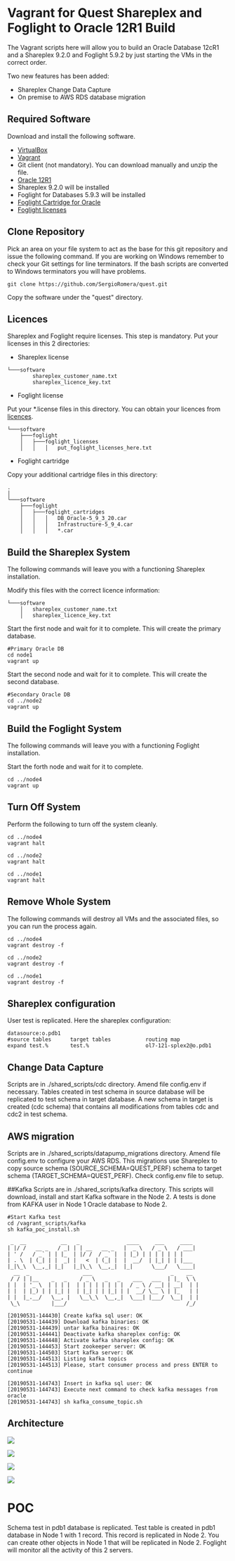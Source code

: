# Vagrant for Quest Shareplex and Foglight to Oracle 12R1 Build

The Vagrant scripts here will allow you to build an Oracle Database 12cR1 and a Shareplex 9.2.0 and Foglight 5.9.2 by just starting the VMs in the correct order.

Two new features has been added:

* Shareplex Change Data Capture
* On premise to AWS RDS database migration

## Required Software

Download and install the following software.

* [VirtualBox](https://www.virtualbox.org/wiki/Downloads)
* [Vagrant](https://www.vagrantup.com/downloads.html)
* Git client (not mandatory). You can download manually and unzip the file.
* [Oracle 12R1](https://www.oracle.com/technetwork/database/enterprise-edition/downloads/database12c-linux-download-2240591.html)
* Shareplex 9.2.0 will be installed
* Foglight for Databases 5.9.3 will be installed
* [Foglight Cartridge for Oracle](https://support.quest.com/fr-FR/Login?kc_locale=fr-FR&dest=%2ffr-fr%2ffoglight-for-databases%2f5.9.3%2fdownload-new-releases%3fstarted%3d6093814)
* [Foglight licenses](https://support.quest.com/fr-fr/contact-us/licensing)


## Clone Repository

Pick an area on your file system to act as the base for this git repository and issue the following command. If you are working on Windows remember to check your Git settings for line terminators. If the bash scripts are converted to Windows terminators you will have problems.

```
git clone https://github.com/SergioRomera/quest.git
```

Copy the software under the "quest" directory.


## Licences
Shareplex and Foglight require licenses. This step is mandatory. Put your licenses in this 2 directories:

* Shareplex license

```
└───software
        shareplex_customer_name.txt
        shareplex_licence_key.txt
```

* Foglight license

Put your *.license files in this directory. You can obtain your licences from [licences](https://support.quest.com).

```
└───software
    ├───foglight
    │   ├───foglight_licenses
    │   │   │   put_foglight_licenses_here.txt
```
* Foglight cartridge

Copy your additional cartridge files in this directory:

```
.
│
└───software
    ├───foglight
    │   ├───foglight_cartridges
    │   │   │   DB_Oracle-5_9_3_20.car
    │   │   │   Infrastructure-5_9_4.car
    │   │   │   *.car
```

## Build the Shareplex System

The following commands will leave you with a functioning Shareplex installation.

Modify this files with the correct licence information:

```
└───software
    │   shareplex_customer_name.txt
    │   shareplex_licence_key.txt
```

Start the first node and wait for it to complete. This will create the primary database.

```
#Primary Oracle DB
cd node1
vagrant up
```

Start the second node and wait for it to complete. This will create the second database.

```
#Secondary Oracle DB
cd ../node2
vagrant up
```

## Build the Foglight System

The following commands will leave you with a functioning Foglight installation.

Start the forth node and wait for it to complete.

```
cd ../node4
vagrant up
```


## Turn Off System

Perform the following to turn off the system cleanly.


```
cd ../node4
vagrant halt

cd ../node2
vagrant halt

cd ../node1
vagrant halt
```

## Remove Whole System

The following commands will destroy all VMs and the associated files, so you can run the process again.

```
cd ../node4
vagrant destroy -f

cd ../node2
vagrant destroy -f

cd ../node1
vagrant destroy -f
```

## Shareplex configuration
User test is replicated. Here the shareplex configuration:

```
datasource:o.pdb1
#source tables      target tables           routing map
expand test.%       test.%                  ol7-121-splex2@o.pdb1

```

## Change Data Capture

Scripts are in ./shared_scripts/cdc directory.
Amend file config.env if necessary.
Tables created in test schema in source database will be replicated to test schema in target database. A new schema in target is created (cdc schema) that contains all modifications from tables cdc and cdc2 in test schema.

## AWS migration
Scripts are in ./shared_scripts/datapump_migrations directory.
Amend file config.env to configure your AWS RDS.
This migrations use Shareplex to copy source schema (SOURCE_SCHEMA=QUEST_PERF) schema to target schema (TARGET_SCHEMA=QUEST_PERF). Check config.env file to setup.

##Kafka
Scripts are in ./shared_scripts/kafka directory.
This scripts will download, install and start Kafka software in the Node 2.
A tests is done from KAFKA user in Node 1 Oracle database to Node 2.

```
#Start Kafka test
cd /vagrant_scripts/kafka
sh kafka_poc_install.sh

 _  __           __   _               ____     ___     ____
| |/ /   __ _   / _| | | __   __ _   |  _ \   / _ \   / ___|
| ' /   / _` | | |_  | |/ /  / _` |  | |_) | | | | | | |
| . \  | (_| | |  _| |   <  | (_| |  |  __/  | |_| | | |___
|_|\_\  \__,_| |_|   |_|\_\  \__,_|  |_|      \___/   \____|
  __  _                 ___                         _    __
 / / | |__    _   _    / _ \   _   _    ___   ___  | |_  \ \
| |  | '_ \  | | | |  | | | | | | | |  / _ \ / __| | __|  | |
| |  | |_) | | |_| |  | |_| | | |_| | |  __/ \__ \ | |_   | |
| |  |_.__/   \__, |   \__\_\  \__,_|  \___| |___/  \__|  | |
 \_\          |___/                                      /_/

[20190531-144430] Create kafka sql user: OK
[20190531-144439] Download kafka binaries: OK
[20190531-144439] untar kafka binaires: OK
[20190531-144441] Deactivate kafka shareplex config: OK
[20190531-144448] Activate kafka shareplex config: OK
[20190531-144453] Start zookeeper server: OK
[20190531-144503] Start kafka server: OK
[20190531-144513] Listing kafka topics
[20190531-144513] Please, start consumer process and press ENTER to continue

[20190531-144743] Insert in kafka sql user: OK
[20190531-144743] Execute next command to check kafka messages from oracle
[20190531-144743] sh kafka_consume_topic.sh
```


## Architecture

![](quest_poc_architecture.png)

![](foglight_monitoring.png)

![](foglight_monitoring_instance.png)

![](virtualbox_instances.png)


# POC
Schema test in pdb1 database is replicated.
Test table is created in pdb1 database in Node 1 with 1 record. This record is replicated in Node 2.
You can create other objects in Node 1 that will be replicated in Node 2.
Foglight will monitor all the activity of this 2 servers.

